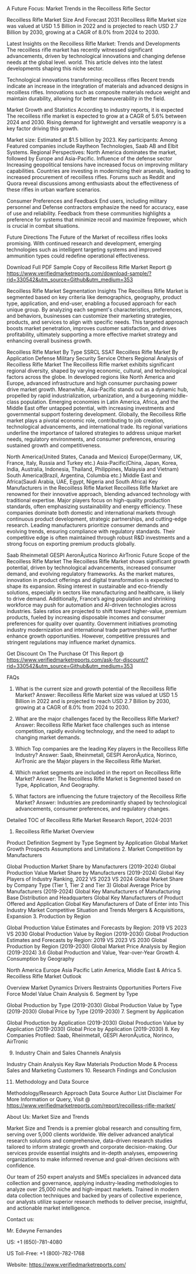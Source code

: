 A Future Focus: Market Trends in the Recoilless Rifle Sector


Recoilless Rifle Market Size And Forecast 2031
Recoilless Rifle Market size was valued at USD 1.5 Billion in 2022 and is projected to reach USD 2.7 Billion by 2030, growing at a CAGR of 8.0% from 2024 to 2030.

Latest Insights on the Recoilless Rifle Market: Trends and Developments
The recoilless rifle market has recently witnessed significant advancements, driven by technological innovations and changing defense needs at the global level. world. This article delves into the latest developments shaping this niche sector.

Technological innovations transforming recoilless rifles
Recent trends indicate an increase in the integration of materials and advanced designs in recoilless rifles. Innovations such as composite materials reduce weight and maintain durability, allowing for better maneuverability in the field.

Market Growth and Statistics
According to industry reports, it is expected The recoilless rifle market is expected to grow at a CAGR of 5.6% between 2024 and 2030. Rising demand for lightweight and versatile weaponry is a key factor driving this growth.

Market size: Estimated at $1.5 billion by 2023.
Key participants: Among Featured companies include Raytheon Technologies, Saab AB and Elbit Systems.
Regional Perspectives: North America dominates the market, followed by Europe and Asia-Pacific.
Influence of the defense sector
Increasing geopolitical tensions have increased focus on improving military capabilities. Countries are investing in modernizing their arsenals, leading to increased procurement of recoilless rifles. Forums such as Reddit and Quora reveal discussions among enthusiasts about the effectiveness of these rifles in urban warfare scenarios.

Consumer Preferences and Feedback
End users, including military personnel and Defense contractors emphasize the need for accuracy, ease of use and reliability. Feedback from these communities highlights a preference for systems that minimize recoil and maximize firepower, which is crucial in combat situations.

Future Directions
The Future of the Market of recoilless rifles looks promising. With continued research and development, emerging technologies such as intelligent targeting systems and improved ammunition types could redefine operational effectiveness.

Download Full PDF Sample Copy of Recoilless Rifle Market Report @ https://www.verifiedmarketreports.com/download-sample/?rid=330542&utm_source=Github&utm_medium=353

Recoilless Rifle Market Segmentation Insights
The Recoilless Rifle Market is segmented based on key criteria like demographics, geography, product type, application, and end-user, enabling a focused approach for each unique group. By analyzing each segment's characteristics, preferences, and behaviors, businesses can customize their marketing strategies, products, and services to align with specific needs. This targeted approach boosts market penetration, improves customer satisfaction, and drives profitability, ultimately supporting a more effective market strategy and enhancing overall business growth.

Recoilless Rifle Market By Type
SSRCL
SSAT
Recoilless Rifle Market By Application
Defense Military
Security Service
Others
Regional Analysis of Recoilless Rifle Market
The Recoilless Rifle market exhibits significant regional diversity, shaped by varying economic, cultural, and technological factors across the globe. In developed regions like North America and Europe, advanced infrastructure and high consumer purchasing power drive market growth. Meanwhile, Asia-Pacific stands out as a dynamic hub, propelled by rapid industrialization, urbanization, and a burgeoning middle-class population. Emerging economies in Latin America, Africa, and the Middle East offer untapped potential, with increasing investments and governmental support fostering development. Globally, the Recoilless Rifle market plays a pivotal economic role, contributing to job creation, technological advancements, and international trade. Its regional variations underline the importance of tailored strategies to address unique market needs, regulatory environments, and consumer preferences, ensuring sustained growth and competitiveness.

North America(United States, Canada and Mexico)
Europe(Germany, UK, France, Italy, Russia and Turkey etc.)
Asia-Pacific(China, Japan, Korea, India, Australia, Indonesia, Thailand, Philippines, Malaysia and Vietnam)
South America(Brazil, Argentina, Columbia etc.)
Middle East and Africa(Saudi Arabia, UAE, Egypt, Nigeria and South Africa)
Key Manufacturers in the Recoilless Rifle Market
Recoilless Rifle Market are renowned for their innovative approach, blending advanced technology with traditional expertise. Major players focus on high-quality production standards, often emphasizing sustainability and energy efficiency. These companies dominate both domestic and international markets through continuous product development, strategic partnerships, and cutting-edge research. Leading manufacturers prioritize consumer demands and evolving trends, ensuring compliance with regulatory standards. Their competitive edge is often maintained through robust R&D investments and a strong focus on exporting premium products globally.

Saab
Rheinmetall
GESPI AeronÃ¡utica
Norinco
AirTronic
Future Scope of the Recoilless Rifle Market
The Recoilless Rifle Market shows significant growth potential, driven by technological advancements, increased consumer demand, and evolving regulatory frameworks. As the market matures, innovation in product offerings and digital transformation is expected to shape its expansion. Rising interest in sustainable and eco-friendly solutions, especially in sectors like manufacturing and healthcare, is likely to drive demand. Additionally, France’s aging population and shrinking workforce may push for automation and AI-driven technologies across industries. Sales ratios are projected to shift toward higher-value, premium products, fueled by increasing disposable incomes and consumer preferences for quality over quantity. Government initiatives promoting industry modernization and international trade partnerships will further enhance growth opportunities. However, competitive pressures and stringent regulations may influence market dynamics.

Get Discount On The Purchase Of This Report @ https://www.verifiedmarketreports.com/ask-for-discount/?rid=330542&utm_source=Github&utm_medium=353

FAQs
1. What is the current size and growth potential of the Recoilless Rifle Market?
Answer: Recoilless Rifle Market size was valued at USD 1.5 Billion in 2022 and is projected to reach USD 2.7 Billion by 2030, growing at a CAGR of 8.0% from 2024 to 2030.

2. What are the major challenges faced by the Recoilless Rifle Market?
Answer: Recoilless Rifle Market face challenges such as intense competition, rapidly evolving technology, and the need to adapt to changing market demands.

3. Which Top companies are the leading Key players in the Recoilless Rifle Industry?
Answer: Saab, Rheinmetall, GESPI AeronÃ¡utica, Norinco, AirTronic are the Major players in the Recoilless Rifle Market.

4. Which market segments are included in the report on Recoilless Rifle Market?
Answer: The Recoilless Rifle Market is Segmented based on Type, Application, And Geography.

5. What factors are influencing the future trajectory of the Recoilless Rifle Market?
Answer: Industries are predominantly shaped by technological advancements, consumer preferences, and regulatory changes.

Detailed TOC of Recoilless Rifle Market Research Report, 2024-2031
1. Recoilless Rifle Market Overview

Product Definition
Segment by Type
Segment by Application
Global Market Growth Prospects
Assumptions and Limitations
2. Market Competition by Manufacturers

Global Production Market Share by Manufacturers (2019-2024)
Global Production Value Market Share by Manufacturers (2019-2024)
Global Key Players of Industry Ranking, 2022 VS 2023 VS 2024
Global Market Share by Company Type (Tier 1, Tier 2 and Tier 3)
Global Average Price by Manufacturers (2019-2024)
Global Key Manufacturers of Manufacturing Base Distribution and Headquarters
Global Key Manufacturers of Product Offered and Application
Global Key Manufacturers of Date of Enter into This Industry
Market Competitive Situation and Trends
Mergers & Acquisitions, Expansion
3. Production by Region

Global Production Value Estimates and Forecasts by Region: 2019 VS 2023 VS 2030
Global Production Value by Region (2019-2030)
Global Production Estimates and Forecasts by Region: 2019 VS 2023 VS 2030
Global Production by Region (2019-2030)
Global Market Price Analysis by Region (2019-2024) 3.6 Global Production and Value, Year-over-Year Growth
4. Consumption by Geography

North America
Europe
Asia Pacific
Latin America, Middle East & Africa
5. Recoilless Rifle Market Outlook

Overview
Market Dynamics
Drivers
Restraints
Opportunities
Porters Five Force Model
Value Chain Analysis 
6. Segment by Type

Global Production by Type (2019-2030)
Global Production Value by Type (2019-2030)
Global Price by Type (2019-2030)
7. Segment by Application

Global Production by Application (2019-2030)
Global Production Value by Application (2019-2030)
Global Price by Application (2019-2030)
8. Key Companies Profiled: Saab, Rheinmetall, GESPI AeronÃ¡utica, Norinco, AirTronic

9. Industry Chain and Sales Channels Analysis

Industry Chain Analysis
Key Raw Materials
Production Mode & Process
Sales and Marketing
Customers
10. Research Findings and Conclusion

11. Methodology and Data Source

Methodology/Research Approach
Data Source
Author List
Disclaimer
For More Information or Query, Visit @ https://www.verifiedmarketreports.com/report/recoilless-rifle-market/

About Us: Market Size and Trends

Market Size and Trends is a premier global research and consulting firm, serving over 5,000 clients worldwide. We deliver advanced analytical research solutions and comprehensive, data-driven research studies tailored to inform strategic growth and corporate decision-making. Our services provide essential insights and in-depth analyses, empowering organizations to make informed revenue and goal-driven decisions with confidence.

Our team of 250 expert analysts and SMEs specializes in advanced data collection and governance, applying industry-leading methodologies to analyze over 25,000 niche and high-impact markets. Trained in modern data collection techniques and backed by years of collective experience, our analysts utilize superior research methods to deliver precise, insightful, and actionable market intelligence.

Contact us:

Mr. Edwyne Fernandes

US: +1 (650)-781-4080

US Toll-Free: +1 (800)-782-1768

Website: https://www.verifiedmarketreports.com/

